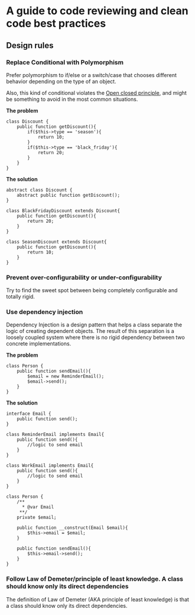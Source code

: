 # A guide to code reviewing and clean code best practices

## Design rules 

### Replace Conditional with Polymorphism

Prefer polymorphism to if/else or a switch/case that chooses different behavior depending on the type of an object.

Also, this kind of conditional violates the [Open closed principle](https://en.wikipedia.org/wiki/Open/closed_principle), and might be something to avoid in the most common situations.

**The problem**
```
class Discount {
    public function getDiscount(){
        if($this->type == 'season'){
            return 10;
        }
        if($this->type == 'black_friday'){
            return 20;
        }
    }
}
```

**The solution**
```
abstract class Discount {
    abstract public function getDiscount();
}

class BlackFridayDiscount extends Discount{
    public function getDiscount(){
        return 20;
    }
}

class SeasonDiscount extends Discount{
    public function getDiscount(){
        return 10;
    }
}
```

### Prevent over-configurability or under-configurability 

Try to find the sweet spot between being completely configurable and totally rigid.

### Use dependency injection

Dependency Injection is a design pattern that helps a class separate the logic of creating dependent objects. The result of this separation is a loosely coupled system where there is no rigid dependency between two concrete implementations.

**The problem**
```
class Person {
    public function sendEmail(){
        $email = new ReminderEmail();
        $email->send();
    }
}
```

**The solution**
```
interface Email {
    public function send();
}

class ReminderEmail implements Email{
    public function send(){
        //logic to send email
    }
}

class WorkEmail implements Email{
    public function send(){
        //logic to send email
    }
}

class Person {
    /**
      * @var Email
     **/
    private $email;
    
    public function __construct(Email $email){
        $this->email = $email;
    }
    
    public function sendEmail(){
        $this->email->send();
    }
}
```

### Follow Law of Demeter/principle of least knowledge. A class should know only its direct dependencies

The definition of Law of Demeter (AKA principle of least knowledge) is that a class should know only its direct dependencies.